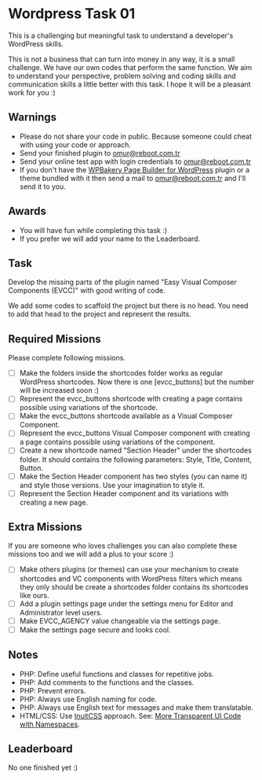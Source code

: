 # Wordpress Task 01
This is a challenging but meaningful task to understand a developer's WordPress skills.

This is not a business that can turn into money in any way, it is a small challenge. We have our own codes that perform the same function. We aim to understand your perspective, problem solving and coding skills and communication skills a little better with this task. I hope it will be a pleasant work for you :)

## Warnings

- Please do not share your code in public. Because someone could cheat with using your code or approach.
- Send your finished plugin to omur@reboot.com.tr
- Send your online test app with login credentials to omur@reboot.com.tr
- If you don't have the [WPBakery Page Builder for WordPress](https://codecanyon.net/item/visual-composer-page-builder-for-wordpress/242431) plugin or a theme bundled with it then send a mail to omur@reboot.com.tr and I'll send it to you.

## Awards

- You will have fun while completing this task :)
- If you prefer we will add your name to the Leaderboard.

## Task
Develop the missing parts of the plugin named "Easy Visual Composer Components (EVCC)" with good writing of code.

We add some codes to scaffold the project but there is no head. You need to add that head to the project and represent the results.

## Required Missions
Please complete following missions.

- [ ] Make the folders inside the shortcodes folder works as regular WordPress shortcodes. Now there is one [evcc_buttons] but the number will be increased soon :)
- [ ] Represent the evcc_buttons shortcode with creating a page contains possible using variations of the shortcode.
- [ ] Make the evcc_buttons shortcode available as a Visual Composer Component.
- [ ] Represent the evcc_buttons Visual Composer component with creating a page contains possible using variations of the component.
- [ ] Create a new shortcode named "Section Header" under the shortcodes folder. It should contains the following parameters: Style, Title, Content, Button.
- [ ] Make the Section Header component has two styles (you can name it) and style those versions. Use your imagination to style it.
- [ ] Represent the Section Header component and its variations with creating a new page.

## Extra Missions
If you are someone who loves challenges you can also complete these missions too and we will add a plus to your score :)

- [ ] Make others plugins (or themes) can use your mechanism to create shortcodes and VC components with WordPress filters which means they only should be create a shortcodes folder contains its shortcodes like ours.
- [ ] Add a plugin settings page under the settings menu for Editor and Administrator level users.
- [ ] Make EVCC_AGENCY value changeable via the settings page.
- [ ] Make the settings page secure and looks cool.

## Notes

- PHP: Define useful functions and classes for repetitive jobs.
- PHP: Add comments to the functions and the classes.
- PHP: Prevent errors.
- PHP: Always use English naming for code.
- PHP: Always use English text for messages and make them translatable.
- HTML/CSS: Use [InuitCSS](https://github.com/inuitcss/inuitcss) approach. See: [More Transparent UI Code with Namespaces](https://csswizardry.com/2015/03/more-transparent-ui-code-with-namespaces/#the-namespaces).

## Leaderboard

No one finished yet :)